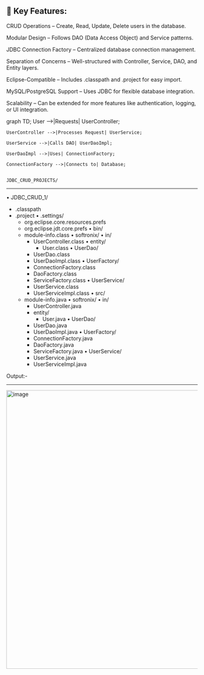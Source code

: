 🔹 Key Features:
----------------------------------------------------------------------------------------------------

CRUD Operations – Create, Read, Update, Delete users in the database.

Modular Design – Follows DAO (Data Access Object) and Service patterns.

JDBC Connection Factory – Centralized database connection management.

Separation of Concerns – Well-structured with Controller, Service, DAO, and Entity layers.

Eclipse-Compatible – Includes .classpath and .project for easy import.

MySQL/PostgreSQL Support – Uses JDBC for flexible database integration.

Scalability – Can be extended for more features like authentication, logging, or UI integration.


graph TD;
    User -->|Requests| UserController;
    
    UserController -->|Processes Request| UserService;
    
    UserService -->|Calls DAO| UserDaoImpl;
    
    UserDaoImpl -->|Uses| ConnectionFactory;
    
    ConnectionFactory -->|Connects to| Database;


    JDBC_CRUD_PROJECTS/
_________________________________________________________________________________________________________________________

• JDBC_CRUD_1/
  - .classpath
  - .project
  • .settings/
    - org.eclipse.core.resources.prefs
    - org.eclipse.jdt.core.prefs
  • bin/
    - module-info.class
    • softronix/
      • in/
        - UserController.class
        • entity/
          - User.class
      • UserDao/
        - UserDao.class
        - UserDaoImpl.class
      • UserFactory/
        - ConnectionFactory.class
        - DaoFactory.class
        - ServiceFactory.class
      • UserService/
        - UserService.class
        - UserServiceImpl.class
  • src/
    - module-info.java
    • softronix/
      • in/
        - UserController.java
        - entity/
          - User.java
      • UserDao/
        - UserDao.java
        - UserDaoImpl.java
      • UserFactory/
        - ConnectionFactory.java
        - DaoFactory.java
        - ServiceFactory.java
      • UserService/
        - UserService.java
        - UserServiceImpl.java
     


Output:-
______________________________________________________________________________________________________________________________________________
<img width="733" alt="image" src="https://github.com/user-attachments/assets/221b275b-192a-4ce2-8d51-ff197cd8e03f" />

